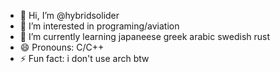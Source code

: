 - 👋 Hi, I’m @hybridsolider
- 👀 I’m interested in programing/aviation
- 🌱 I’m currently learning japaneese greek arabic swedish rust
- 😄 Pronouns: C/C++
- ⚡ Fun fact: i don't use arch btw

<!---
hybridsolider/hybridsolider is a ✨ special ✨ repository because its `README.md` (this file) appears on your GitHub profile.
You can click the Preview link to take a look at your changes.
--->
